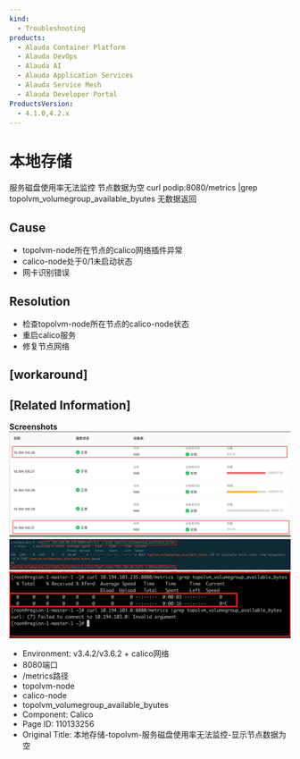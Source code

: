 ```yaml
---
kind:
  - Troubleshooting
products:
  - Alauda Container Platform
  - Alauda DevOps
  - Alauda AI
  - Alauda Application Services
  - Alauda Service Mesh
  - Alauda Developer Portal
ProductsVersion:
  - 4.1.0,4.2.x
---
```

<!-- A type of document that involves encountering a fault, diagnosing it, performing root cause analysis, and providing solutions. -->

# 本地存储

服务磁盘使用率无法监控 节点数据为空 curl podip:8080/metrics |grep topolvm_volumegroup_available_byutes 无数据返回

## Cause
- topolvm-node所在节点的calico网络插件异常
- calico-node处于0/1未启动状态
- 网卡识别错误

## Resolution
- 检查topolvm-node所在节点的calico-node状态
- 重启calico服务
- 修复节点网络

## [workaround]

## [Related Information]
**Screenshots**
![](assets/ben-di-cun-chu-topolvm-fu-wu-ci-pan-shi-yong-lu-wu-fa-jian-kong-xian-shi-jie-dia/image2022-3-5_10-37-49.png)
![](assets/ben-di-cun-chu-topolvm-fu-wu-ci-pan-shi-yong-lu-wu-fa-jian-kong-xian-shi-jie-dia/image2022-3-5_10-40-42.png)
![](assets/ben-di-cun-chu-topolvm-fu-wu-ci-pan-shi-yong-lu-wu-fa-jian-kong-xian-shi-jie-dia/image2022-3-5_10-43-38.png)
- Environment: v3.4.2/v3.6.2 + calico网络
- 8080端口
- /metrics路径
- topolvm-node
- calico-node
- topolvm_volumegroup_available_byutes
- Component: Calico
- Page ID: 110133256
- Original Title: 本地存储-topolvm-服务磁盘使用率无法监控-显示节点数据为空
